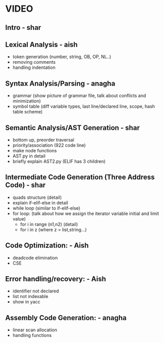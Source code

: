 # VIDEO

## Intro - shar


## Lexical Analysis  - aish
 + token generation (number, string, OB, OP, NL..)
 + removing comments 
 + handling indentation


## Syntax Analysis/Parsing - anagha
 + grammar (show picture of grammar file, talk about conflicts and minimization)
 + symbol table (diff variable types, last line/declared line, scope, hash table scheme)

## Semantic Analysis/AST Generation - shar
 + bottom up, preorder traversal
 + priority/association (922 code line)
 + make node functions
 + AST.py in detail
 + briefly explain AST2.py (ELIF has 3 children)

## Intermediate Code Generation (Three Address Code) - shar
 + quads structure (detail)
 + explain if-elif-else in detail
 + while loop (similar to if-elif-else)
 + for loop: (talk about how we assign the iterator variable initial and limit value)
 	+ for i in range (n1,n2) (detail)
	+ for i in z (where z = list,string...)
	
## Code Optimization: - Aish
 + deadcode elimination
 + CSE

## Error handling/recovery: - Aish
 + identifier not declared
 + list not indexable
 + show in yacc

## Assembly Code Generation: - anagha
 + linear scan allocation 
 + handling functions 
